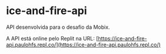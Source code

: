 # ice-and-fire-api

API desenvolvida para o desafio da Mobix.

A API está online pelo Replit na URL: [https://ice-and-fire-api.paulohfs.repl.co/](https://ice-and-fire-api.paulohfs.repl.co/)
